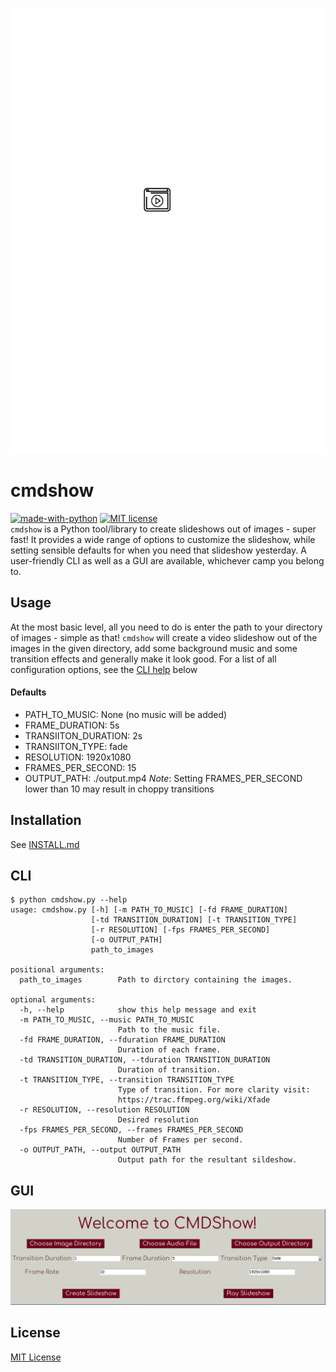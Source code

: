 ![Icon](./icon.svg)
# cmdshow
[![made-with-python](https://img.shields.io/badge/Made%20with-Python-1f425f.svg)](https://www.python.org/)
[![MIT license](https://img.shields.io/badge/License-MIT-blue.svg)](https://lbesson.mit-license.org/)  
`cmdshow` is a Python tool/library to create slideshows out of images - super fast! It provides a wide range of options to customize the slideshow, while setting sensible defaults for when you need that slideshow yesterday. A user-friendly CLI as well as a GUI are available, whichever camp you belong to. 
## Usage
At the most basic level, all you need to do is enter the path to your directory of images - simple as that! `cmdshow` will create a video slideshow out of the images in the given directory, add some background music and some transition effects and generally make it look good. For a list of all configuration options, see the [CLI help](#cli) below
#### Defaults
- PATH_TO_MUSIC: None (no music will be added)
- FRAME_DURATION: 5s
- TRANSIITON_DURATION: 2s
- TRANSIITON_TYPE: fade
- RESOLUTION: 1920x1080
- FRAMES_PER_SECOND: 15
- OUTPUT_PATH: ./output.mp4
_Note_: Setting FRAMES_PER_SECOND lower than 10 may result in choppy transitions  
## Installation
See [INSTALL.md](./INSTALL.md)
## CLI
```
$ python cmdshow.py --help
usage: cmdshow.py [-h] [-m PATH_TO_MUSIC] [-fd FRAME_DURATION]
                  [-td TRANSITION_DURATION] [-t TRANSITION_TYPE]
                  [-r RESOLUTION] [-fps FRAMES_PER_SECOND]
                  [-o OUTPUT_PATH]
                  path_to_images

positional arguments:
  path_to_images        Path to dirctory containing the images.

optional arguments:
  -h, --help            show this help message and exit
  -m PATH_TO_MUSIC, --music PATH_TO_MUSIC
                        Path to the music file.
  -fd FRAME_DURATION, --fduration FRAME_DURATION
                        Duration of each frame.
  -td TRANSITION_DURATION, --tduration TRANSITION_DURATION
                        Duration of transition.
  -t TRANSITION_TYPE, --transition TRANSITION_TYPE
                        Type of transition. For more clarity visit:
                        https://trac.ffmpeg.org/wiki/Xfade
  -r RESOLUTION, --resolution RESOLUTION
                        Desired resolution
  -fps FRAMES_PER_SECOND, --frames FRAMES_PER_SECOND
                        Number of Frames per second.
  -o OUTPUT_PATH, --output OUTPUT_PATH
                        Output path for the resultant sildeshow.
```
## GUI
![Screenshot of GUI](./GUI.png)
## License
[MIT License](./LICENSE)
